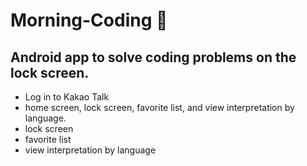 # Morning-Coding 🔆
## Android app to solve coding problems on the lock screen.
 - Log in to Kakao Talk
 - home screen, lock screen, favorite list, and view interpretation by language.
 - lock screen
 - favorite list
 - view interpretation by language
